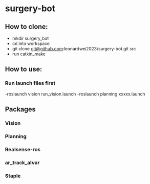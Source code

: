 # surgery-bot

## How to clone:
- mkdir surgery_bot
- cd into workspace
- git clone git@github.com:leonardwei2023/surgery-bot.git src
- run catkin_make

## How to use:
### Run launch files first
-roslaunch vision run_vision.launch
-roslaunch planning xxxxx.launch

## Packages
### Vision
### Planning
### Realsense-ros
### ar_track_alvar
### Staple

